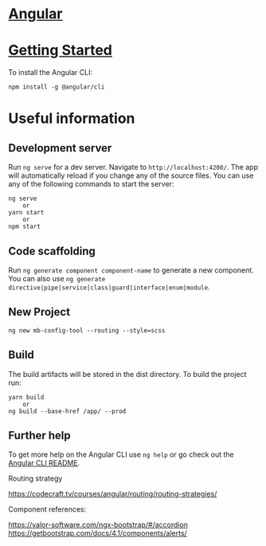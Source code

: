 # [Angular](https://cli.angular.io/)



# [Getting Started](https://github.com/angular/angular-cli/wiki)
To install the Angular CLI:

    npm install -g @angular/cli


# Useful information

## Development server

Run `ng serve` for a dev server. Navigate to `http://localhost:4200/`. The app will automatically reload if you change any of the source files. You can use any of the following commands to start the server:

    ng serve
        or
    yarn start
        or
    npm start

## Code scaffolding

Run `ng generate component component-name` to generate a new component. You can also use `ng generate directive|pipe|service|class|guard|interface|enum|module`.

## New Project 
    
    ng new mb-config-tool --routing --style=scss

## Build

The build artifacts will be stored in the dist directory. To build the project run:

    yarn build
        or
    ng build --base-href /app/ --prod



## Further help

To get more help on the Angular CLI use `ng help` or go check out the [Angular CLI README](https://github.com/angular/angular-cli/blob/master/README.md).

Routing strategy

https://codecraft.tv/courses/angular/routing/routing-strategies/

Component references:

https://valor-software.com/ngx-bootstrap/#/accordion
https://getbootstrap.com/docs/4.1/components/alerts/